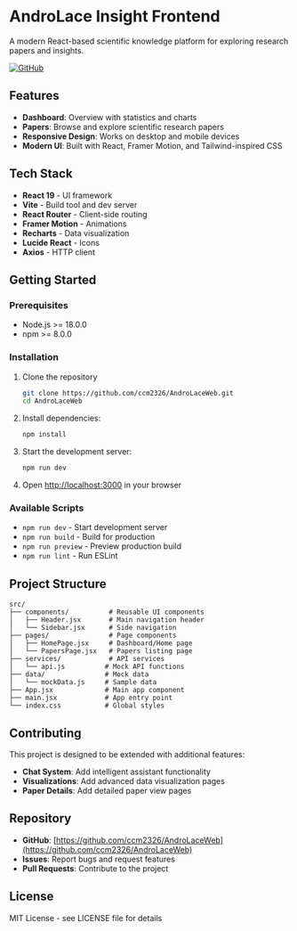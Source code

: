 # AndroLace Insight Frontend

A modern React-based scientific knowledge platform for exploring research papers and insights.

[![GitHub](https://img.shields.io/badge/GitHub-AndroLaceWeb-blue?style=flat-square&logo=github)](https://github.com/ccm2326/AndroLaceWeb)

## Features

- **Dashboard**: Overview with statistics and charts
- **Papers**: Browse and explore scientific research papers
- **Responsive Design**: Works on desktop and mobile devices
- **Modern UI**: Built with React, Framer Motion, and Tailwind-inspired CSS

## Tech Stack

- **React 19** - UI framework
- **Vite** - Build tool and dev server
- **React Router** - Client-side routing
- **Framer Motion** - Animations
- **Recharts** - Data visualization
- **Lucide React** - Icons
- **Axios** - HTTP client

## Getting Started

### Prerequisites

- Node.js >= 18.0.0
- npm >= 8.0.0

### Installation

1. Clone the repository
   ```bash
   git clone https://github.com/ccm2326/AndroLaceWeb.git
   cd AndroLaceWeb
   ```

2. Install dependencies:
   ```bash
   npm install
   ```

3. Start the development server:
   ```bash
   npm run dev
   ```

4. Open [http://localhost:3000](http://localhost:3000) in your browser

### Available Scripts

- `npm run dev` - Start development server
- `npm run build` - Build for production
- `npm run preview` - Preview production build
- `npm run lint` - Run ESLint

## Project Structure

```
src/
├── components/          # Reusable UI components
│   ├── Header.jsx       # Main navigation header
│   └── Sidebar.jsx      # Side navigation
├── pages/               # Page components
│   ├── HomePage.jsx     # Dashboard/Home page
│   └── PapersPage.jsx   # Papers listing page
├── services/            # API services
│   └── api.js          # Mock API functions
├── data/               # Mock data
│   └── mockData.js     # Sample data
├── App.jsx             # Main app component
├── main.jsx            # App entry point
└── index.css           # Global styles
```

## Contributing

This project is designed to be extended with additional features:

- **Chat System**: Add intelligent assistant functionality
- **Visualizations**: Add advanced data visualization pages
- **Paper Details**: Add detailed paper view pages

## Repository

- **GitHub**: [https://github.com/ccm2326/AndroLaceWeb](https://github.com/ccm2326/AndroLaceWeb)
- **Issues**: Report bugs and request features
- **Pull Requests**: Contribute to the project

## License

MIT License - see LICENSE file for details
